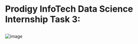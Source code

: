 # Prodigy InfoTech Data Science Internship Task 3:
## 
![image](https://github.com/user-attachments/assets/3e3bf3fe-901d-4699-9e72-47c32f61882f)

